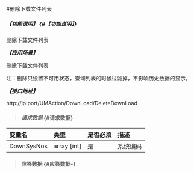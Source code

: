 #删除下载文件列表

##### _【功能说明】_ {#【功能说明】}

删除下载文件列表

_**【应用场景】**_

删除下载文件列表

注：删除只设置不可用状态，查询列表的时候过滤掉，不影响历史数据的显示。

_**【接口地址】**_

http://ip:port/UMAction/DownLoad/DeleteDownLoad
> #### _请求数据_ {#请求数据}

| 变量名 | 类型 | 是否必须 | 描述 |
| :--- | :--- | :--- | :--- |
| DownSysNos |array [int] | 是 | 系统编码 |

> #### 应答数据 {#应答数据-}




